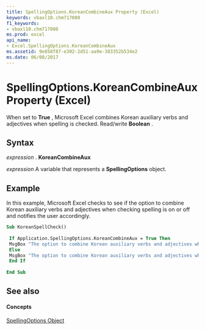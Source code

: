 ```yaml
---
title: SpellingOptions.KoreanCombineAux Property (Excel)
keywords: vbaxl10.chm717080
f1_keywords:
- vbaxl10.chm717080
ms.prod: excel
api_name:
- Excel.SpellingOptions.KoreanCombineAux
ms.assetid: 9e858f87-e302-2d51-aa9e-383352b534e2
ms.date: 06/08/2017
---
```



# SpellingOptions.KoreanCombineAux Property (Excel)

When set to  **True** , Microsoft Excel combines Korean auxiliary verbs and adjectives when spelling is checked. Read/write **Boolean** .


## Syntax

 _expression_ . **KoreanCombineAux**

 _expression_ A variable that represents a **SpellingOptions** object.


## Example

In this example, Microsoft Excel checks to see if the option to combine Korean auxiliary verbs and adjectives when checking spelling is on or off and notifies the user accordingly.


```vb
Sub KoreanSpellCheck() 
 
 If Application.SpellingOptions.KoreanCombineAux = True Then 
 MsgBox "The option to combine Korean auxiliary verbs and adjectives while checking spelling is on." 
 Else 
 MsgBox "The option to combine Korean auxiliary verbs and adjectives while checking spelling is off." 
 End If 
 
End Sub
```


## See also


#### Concepts


[SpellingOptions Object](Excel.SpellingOptions.md)

